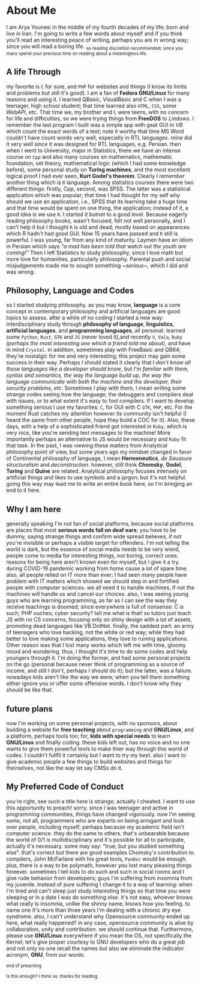 # About Me
I am Arya Younesi in the middle of my fourth decades of my life; born and live in Iran.
I'm going to write a few words about myself and if you think you'll read an interesting peace of writing, perhaps you are in wrong way; since you will read a boring life.
<Sub> so reading discretion recommended; since you many spend your precious time on reading about a meaningless life.</sub>

## A life Through
my favorite is `C` for sure, and `PHP` for websites and things (I know its limits and problems but still it's good). I am a fan of **Fedora GNU/Linux** for many reasons and using it. 
I learned QBasic, VisualBasic and C when I was a teenager, high school student; that time learned also `HTML`, `CSS`, some *WebAPI*, etc. That time we, my brother and I, were teens, with no concern for life and difficulties, so we were trying things from **FreeDOS** to *Lindows*. I remember the last program I built was a simple app with geat GUI in *VB* which count the exact words of a text; note it worthy that time MS Word couldn't have count words very well, especially in RTL languages. mine did it very well since it was designed for RTL languages, e.g. Persian.
then when I went to University, major in Statistics, there we have an intense course on `Cpp` and also many courses on mathematics, mathematic foundation, set theory, mathematical logic (which I had some knowledge before), some personal study on **Turing machines**, and the most excellent logical proof I had ever seen, **Kurt Godel's theorem**. 
Clearly I remember another thing which is `R` language. Among statistics courses there were two different things: firstly, Cpp, second, was SPSS. The latter was a statistical application which was popular; that time I had thought for my self why should we use an application, i.e., SPSS that its learning take a huge time and that time would be spent on one thing, the application; instead of it, a good idea is we use `R`. I started it butnot to a good level. Because eagerly reading philosophy books, wasn't focused, felt not well personally, and I can't help it but I thought `R` is old and dead; mostly based on appearances which R hadn't had good GUI. Now 15 years have passed and `R` still is powerful.
I was young, far from any kind of maturity. Laymen have an idiom in Persian which says *"a mad has been told that watch out the youth are coming!"* 
Then I left Statistics to study philosophy, since I love math but more love for humanities, particularly philosophy. Parental push and social misjudgements made me to sought something ~*serious*~, which I did and was wrong. 

## Philosophy, Language and Codes
so I started studying philosophy. as you may know, **language** is a core concept in contemporary philosophy and artificial languages are good topics to assess. after a while of no coding I started a new way: interdisciplinary study through **philosophy of language**, **linguistics**, **artificial languages**, and **programming languages**, all personal. learned some `Python`, `Rust`, `GTK` and `JS` (never loved it),and recently `V`, `Vala`, `Ruby` *(perhaps the most interesting one which a friend told me about)*, and have in mind `Crystal`. in addition, sometimes play with FreeBasic and QB64; they're nostalgic for me and very interesting; this project may gain some success in their way.
Perhaps I should stated it clearly that I *don't know all these languages like a developer should know*, but *I'm familiar with them, syntax and semantics, the way the language build up, the way the language communicate with both the machine and the developer, their security problems, etc*. Sometimes I play with them, I mean writing some strange codes seeing how the language, the debuggers and compilers deal with issues, or to what extent it's easy to fool compilers. If I want to develop something serious I use my favorites: `C`, for GUI with C `GTK`, `PHP`, etc. For the moment Rust catches my attention however its community isn't helpful (I heard the same from other people, hope they build a COC for it). Also, these days, with a help of a sophisticated friend got interested in `Ruby`, which is very nice, like you're sending text messages to the machine! More importantly perhaps an alternative to JS would be necessary and `Ruby` fit that task.
In the past, I was viewing these matters from Analytical philosophy point of view, but some years ago my mindset changed in favor of Continental philosophy of language, I mean **Hermeneutics**, *de Saussure structuralism* and *deconstruction*. however, still think **Chomsky**, **Godel**, **Turing** and **Quine** are related. Analytical philosophy focuses intensely on artificial things and likes to use symbols and a jargon; but it's not helpful. going this way may lead me to write an entire book here, so I'm bringing an end to it here. 

## Why I am here
generally speaking I'm not fan of social platforms, because social platforms are places that most **serious words fall on deaf ears**; you have to be dummy, saying strange things and confirm wide spread believes, if not you're invisible or perhaps a visible target for offenders. I'm not telling the world is dark, but the essence of social media needs to be very wierd, people come to media for interesting things, not boring, correct ones.
reasons for being here aren't known even for myself, but I give it a try. during COVID-19 pandemic working from home cause a lot of spare time. also, all people relied on IT more than ever; I had seen many people have problem with IT matters which showed we should step in and fortified people with computer sciences. we all need it to handle machines, if not the machines will handle us and cancel our choices. also, I was seeing young guys who are learning programming, as far as I can see the way they receive teachings is doomed; since everywhere is full of nonsense: C is such; PHP ouches; cyber security? tell me what is that! so tutors just teach JS with no CS concerns, focusing only on shiny design with a lot of assets, promoting dead languages like VB DotNet. finally, the saddest part: an army of teenagers who love hacking, not the white or red way; while they had better to love making some applications, they love to ruining applications. 
Other reason was that I lost many works which left me with time, gloomy mood and wondering. thus, I thought it's time to do some codes and help youngers through it. I'm doing the former, and had some personal projects on the go (personal because never think of programming as a source of income, and still I don't, perhaps I should do it); but the latter, was a failure. nowadays kids aren't like the way we were; when you tell them something either ignore you or offer some offensive words. I don't know why they should be like that. 

## future plans 
now I'm working on some personal projects, with no sponsors, about building a website for **free teaching** about `programming` and **GNU/Linux**, and a platform, perhaps tools too; for, **kids with special needs** to learn **GNU/Linux** and finally coding. these kids left out, has no voice and no one wants to give them powerful tools to make thier way through this world of codes. I couldn't fullfil it certainly but I want to try my best. also I want to give academic people a few things to build websites and things for theirselves, not like the way let say CMSs do it.  

## My Preferred Code of Conduct 
you're right, see such a title here is strange; actually I cheated. I want to use this opportunity to preach! sorry. 
since I was teenager and active in programming communities, things have changed vigorously. now I'm seeing some, not all, programmers who are experts on being arrogant and look over people, including myself; perhaps because my academic field isn't computer science. they do the same to others. that's unbearable because the world of 0/1 is multidisciplinary and it's possible for all to participate, actually it's necessary. some may say: "true; but you studied something else". that's correct but there are good examples Chomsky's contribution to compilers, John McFarlane with his great tools, `PanDoc` would be enough. plus, there is a way to be polymath, however you lost many pleasing things foreever. 
sometimes I tell kids to do such and such in social rooms and I give rude behavior from developers; guys I'm suffering from insomnia from my juvenile. instead of pure suffering I change it to a way of learning: when I'm tired and can't sleep just study interesting things so that time you were sleeping or in a date I was do something else. it's not easy, whoever knows what really is insomnia, unlike the shinny name, knows how you feeling. to name one it's more than three years I'm dealing with a chronic dry eye syndrome. 
also, I can't understand why Opensource community ended up here, what really happened? in any case, opensource community is alive by collaboration, unity and contribution. we should continue that. 
Furthermore, please use **GNU/Linux** everywhere if you mean the OS, not specifically the Kernel; let's give proper courtesy to GNU developers who do a great job and not only no one recall the names but also we eliminate the indicator acronym, **GNU**, from our words. 

<sub>end of preaching</sub>


<sub>Is this enough? I think so. thanks for reading</sub> 



